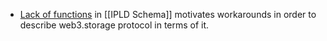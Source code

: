 - [Lack of functions](https://github.com/ipld/ipld/issues/263) in [[IPLD Schema]] motivates workarounds in order to describe web3.storage protocol in terms of it.